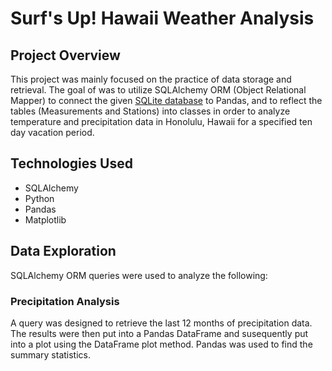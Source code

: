 # Surf's Up! Hawaii Weather Analysis

## Project Overview

This project was mainly focused on the practice of data storage and retrieval. The goal of was to utilize SQLAlchemy ORM (Object Relational Mapper) to connect the given [SQLite database](https://github.com/jobrien1726/sqlalchemy-challenge/blob/master/Resources/hawaii.sqlite) to Pandas, and to reflect the tables (Measurements and Stations) into classes in order to analyze temperature and precipitation data in Honolulu, Hawaii for a specified ten day vacation period. 

## Technologies Used

- SQLAlchemy
- Python
- Pandas
- Matplotlib

## Data Exploration

SQLAlchemy ORM queries were used to analyze the following:

### Precipitation Analysis

A query was designed to retrieve the last 12 months of precipitation data. The results were then put into a Pandas DataFrame and susequently put into a plot using the DataFrame plot method. Pandas was used to find the summary statistics. 








